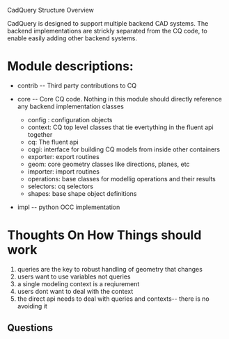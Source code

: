 
CadQuery Structure Overview

CadQuery is designed to support multiple backend CAD systems. The backend implementations
are strickly separated from the CQ code, to enable easily adding other backend systems.

Module descriptions:
=======================

 * contrib -- Third party contributions to CQ
 * core -- Core CQ code. Nothing in this module should directly reference any backend implementation classes
 
    * config : configuration objects
	* context: CQ top level classes that tie evertything in the fluent api together
	* cq: The fluent api
	* cqgi: interface for building CQ models from inside other containers
	* exporter: export routines
	* geom: core geometry classes like directions, planes, etc
	* importer: import routines
	* operations: base classes for modellig operations and their results
	* selectors: cq selectors
	* shapes: base shape object definitions 
 * impl -- python OCC implementation
 
Thoughts On How Things should work
=======================

 1. queries are the key to robust handling of geometry that changes
 2. users want to use variables not queries
 3. a single modeling context is a reqiurement
 4. users dont want to deal with the context
 5. the direct api needs to deal with queries and contexts-- there is no avoiding it

Questions
-----------



